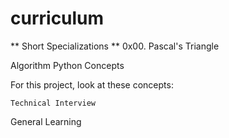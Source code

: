 
# curriculum
** Short Specializations **
0x00. Pascal's Triangle

Algorithm Python
Concepts

For this project, look at these concepts:

    Technical Interview

General Learning
